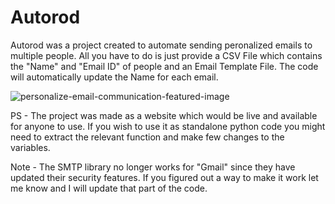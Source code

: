 # Autorod

Autorod was a project created to automate sending peronalized emails to multiple people.
All you have to do is just provide a CSV File which contains the "Name" and "Email ID" of people and an Email Template File.
The code will automatically update the Name for each email. 

![personalize-email-communication-featured-image](https://github.com/devdhawan2689/AutoRod/assets/54425780/43465b36-55bb-4c2f-9a89-7f1050b12384)

PS - The project was made as a website which would be live and available for anyone to use. If you wish to use it as standalone python code you might need to extract the relevant function and make few changes to the variables. 

Note - The SMTP library no longer works for "Gmail" since they have updated their security features. If you figured out a way to make it work let me know and I will update that part of the code.
